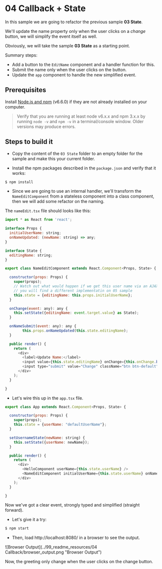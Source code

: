 # 04 Callback + State

In this sample we are going to refactor the previous sample **03 State**.

We'll update the name property only when the user clicks on
a _change_ button, we will simplify the event itself as well.

Obviously, we will take the sample **03 State** as a starting point.

Summary steps:

- Add a button to the `EditName` component and a handler function for this.
- Submit the name only when the user clicks on the button.
- Update the `app` component to handle the new simplified event.

## Prerequisites

Install [Node.js and npm](https://nodejs.org/en/) (v6.6.0) if they are not already installed on your computer.

> Verify that you are running at least node v6.x.x and npm 3.x.x by running `node -v` and `npm -v` in a terminal/console window. Older versions may produce errors.

## Steps to build it

- Copy the content of the `03 State` folder to an empty folder for the sample
and make this your current folder.

- Install the npm packages described in the `package.json` and verify that it works:

 ```bash
 $ npm install
 ```

- Since we are going to use an internal handler, we'll transform the `NameEditComponent`
from a stateless component into a class component, then we will add some refactor on the naming.

 The `nameEdit.tsx` file should looks like this:

 ```javascript
 import * as React from 'react';

 interface Props {
   initialUserName: string;
   onNameUpdated: (newName: string) => any;
 }

 interface State {
   editingName: string;
 }

 export class NameEditComponent extends React.Component<Props, State> {

   constructor(props: Props) {
     super(props);
     // Watch out what would happen if we get this user name via an AJAX callback
     // you will find a different implementatin on 05 sample
     this.state = {editingName: this.props.initialUserName};
   }

   onChange(event: any): any {
     this.setState({editingName: event.target.value} as State);
   }

   onNameSubmit(event: any): any {
         this.props.onNameUpdated(this.state.editingName);
   }

   public render() {
     return (
       <div>
         <label>Update Name:</label>
         <input value={this.state.editingName} onChange={this.onChange.bind(this)} />
         <input type="submit" value="Change" className="btn btn-default" onClick={this.onNameSubmit.bind(this)} />
       </div>
     );
   }

 }
 ```

- Let's wire this up in the `app.tsx` file.

 ```javascript
 export class App extends React.Component<Props, State> {

   constructor(props: Props) {
     super(props);
     this.state = {userName: "defaultUserName"};
   }

   setUsernameState(newName: string) {
     this.setState({userName: newName});
   }

   public render() {
     return (
       <div>
         <HelloComponent userName={this.state.userName} />
         <NameEditComponent initialUserName={this.state.userName} onNameUpdated={this.setUsernameState.bind(this)} />
       </div>
     );
   }

 }
 ```

 Now we've got a clear event, strongly typed and simplified (straight forward).

- Let's give it a try:

 ```bash
 $ npm start
 ```

- Then, load http://localhost:8080/ in a browser to see the output.

 ![Browser Output](../99_readme_resources/04 Callback/browser_output.png "Browser Output")

 Now, the greeting only change when the user clicks on the change button.
